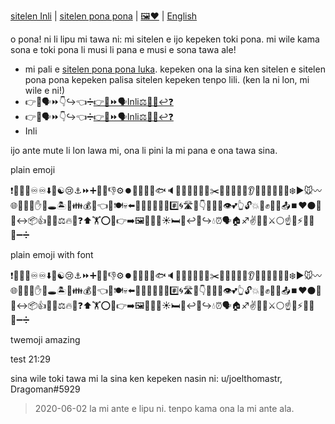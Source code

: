 [sitelen Inli](https://joelthomastr.github.io/tokipona) | [<span class="spp">sitelen pona pona</span>](https://joelthomastr.github.io/tokipona/READMEspp) | [&#x1f5bc;&#x2764;](https://joelthomastr.github.io/tokipona/READMEsp) | [English](https://joelthomastr.github.io/tokipona/READMEen)

o pona! ni li lipu mi tawa ni: mi sitelen e ijo kepeken toki pona. mi wile kama sona e toki pona li musi li pana e musi e sona tawa ale!

- mi pali e [sitelen pona pona luka](https://joelthomastr.github.io/tokipona/sitelen-pona-pona-luka_si). kepeken ona la sina ken sitelen e sitelen pona pona kepeken palisa sitelen kepeken tenpo lili. (ken la ni lon, mi wile e ni!)
- <span class="sp">&#x1f449;&#x1f4aa;&#x1f5e3;&#x23e9;&#xfe0f;&#x1f447;&#x21aa;&#xfe0f;&#x1f448;&#x2797;&#xfe0f;</span>[<span class="sp">&#x1f449;&#x1f527;&#x23e9;&#xfe0f;&#x1f5e3;Inli&#x2696;&#xfe0f;&#x1f464;&#x1f300;&#x21a9;&#xfe0f;&#x2753;&#xfe0f;</span>](https://joelthomastr.github.io/tokipona/kepeken-pi-toki-inli_si)
- &#x1f449;&#x1f4aa;&#x1f5e3;&#x23e9;&#xfe0f;&#x1f447;&#x21aa;&#xfe0f;&#x1f448;&#x2797;&#xfe0f;[&#x1f449;&#x1f527;&#x23e9;&#xfe0f;&#x1f5e3;Inli&#x2696;&#xfe0f;&#x1f464;&#x1f300;&#x21a9;&#xfe0f;&#x2753;&#xfe0f;](https://joelthomastr.github.io/tokipona/kepeken-pi-toki-inli_si)
- <i class="twa twa-backhand-index-pointing-right"></i><i class="twa twa-flexed-biceps"></i><i class="twa twa-speaking-head"></i><i class="twa twa-fast-forward-button"></i><i class="twa twa-backhand-index-pointing-down"></i><i class="twa twa-left-arrow-curving-right"></i><i class="twa twa-backhand-index-pointing-left"></i><i class="twa twa-division-sign"></i><i class="twa twa-backhand-index-pointing-right"></i><i class="twa twa-wrench"></i><i class="twa twa-fast-forward-button"></i><i class="twa twa-speaking-head"></i>Inli<i class="twa twa-balance-scale"></i><i class="twa twa-bust-in-silhouette"></i><i class="twa twa-cyclone"></i><i class="twa twa-right-arrow-curving-left"></i><i class="twa twa-question-mark"></i>

ijo ante mute li lon lawa mi, ona li pini la mi pana e ona tawa sina.

plain emoji

&#x2757;&#xfe0f;&#x1f98e;&#x274c;&#x1f3f9;&#x267e;&#xfe0f;&#x267e;&#xfe0f;&#x2b07;&#xfe0f;&#x1f500;&#x262f;&#xfe0f;&#x1f622;&#x2693;&#xfe0f;&#x23e9;&#xfe0f;&#x2795;&#xfe0f;&#x1f6d2;&#x1f41a;&#x1f44e;&#x2699;&#xfe0f;&#x23fa;&#xfe0f;&#x1f4a9;&#x1f464;&#x1f49b;&#x1f45c;&#x1f41f;&#x1f508;&#x1f6b6;&#x1f334;&#x1f4aa;&#x1f527;&#x1f34e;&#x2755;&#x2702;&#xfe0f;&#x1f48e;&#x1f366;&#x1f4a8;&#x1f308;&#x1f465;&#x1f442;&#x1f53c;&#x1f634;&#x1f535;&#x1f636;&#x1f9f1;&#x1f455;&#x2744;&#xfe0f;&#x25b6;&#xfe0f;&#x1f42d;&#x3030;&#xfe0f;&#x1F310;&#x1f4c4;&#x1f534;&#x1f4cd;&#x270b;&#xfe0f;&#x1f440;&#x1f573;&#x1f3dd;&#x1f475;&#x1f46a;&#x1f4b0;&#x1f467;&#x1f448;&#x1f468;&#x1f37d;&#x1f480;&#x2b05;&#xfe0f;&#x1f479;&#x1f639;&#x1f319;&#x1f603;&#x1f450;&#x1f9c2;&#x23;&#xfe0f;&#x20e3;&#x1f300;&#x1f6e3;&#x1f5fb;&#x1f447;&#x1f4ac;&#x1f9b5;&#x1f44b;&#x1f441;&#xfe0f;&#x1f495;&#x1f446;&#x1f513;&#x1f4a5;&#x1f6a7;&#x270a;&#xfe0f;&#x1f4cf;&#x1f35e;&#x1f4e4;&#x23f9;&#xfe0f;&#x2764;&#xfe0f;&#x26ab;&#xfe0f;&#x1f3c1;&#x1f41e;&#x2194;&#xfe0f;&#x1f4e6;&#x1f44d;&#x1f9de;&#x1f4d6;&#x2696;&#xfe0f;&#x1f525;&#x1f532;&#x2753;&#xfe0f;&#x2b06;&#xfe0f;&#x1f3cb;&#xfe0f;&#x2b55;&#xfe0f;&#x1f381;&#x1f449;&#x27a1;&#xfe0f;&#x1f5bc;&#x1f9e0;&#x1f412;&#x1f418;&#x2600;&#xfe0f;&#x1f6cf;&#x1f36d;&#x21a9;&#xfe0f;&#x1f914;&#x21aa;&#xfe0f;&#x1f4a7;&#x23f0;&#xfe0f;&#x1f5e3;&#x1f3e0;&#x2650;&#x270c;&#xfe0f;&#x1f346;&#x1f444;&#x2694;&#xfe0f;&#x26aa;&#xfe0f;&#x261d;&#xfe0f;&#x1f985;&#x26a1;&#xfe0f;&#x1f6eb;&#x1f4ad;&#x1f523;&#x2796;&#xfe0f;&#x2797;&#xfe0f;

plain emoji with font

<span class="sp">&#x2757;&#xfe0f;&#x1f98e;&#x274c;&#x1f3f9;&#x267e;&#xfe0f;&#x267e;&#xfe0f;&#x2b07;&#xfe0f;&#x1f500;&#x262f;&#xfe0f;&#x1f622;&#x2693;&#xfe0f;&#x23e9;&#xfe0f;&#x2795;&#xfe0f;&#x1f6d2;&#x1f41a;&#x1f44e;&#x2699;&#xfe0f;&#x23fa;&#xfe0f;&#x1f4a9;&#x1f464;&#x1f49b;&#x1f45c;&#x1f41f;&#x1f508;&#x1f6b6;&#x1f334;&#x1f4aa;&#x1f527;&#x1f34e;&#x2755;&#x2702;&#xfe0f;&#x1f48e;&#x1f366;&#x1f4a8;&#x1f308;&#x1f465;&#x1f442;&#x1f53c;&#x1f634;&#x1f535;&#x1f636;&#x1f9f1;&#x1f455;&#x2744;&#xfe0f;&#x25b6;&#xfe0f;&#x1f42d;&#x3030;&#xfe0f;&#x1F310;&#x1f4c4;&#x1f534;&#x1f4cd;&#x270b;&#xfe0f;&#x1f440;&#x1f573;&#x1f3dd;&#x1f475;&#x1f46a;&#x1f4b0;&#x1f467;&#x1f448;&#x1f468;&#x1f37d;&#x1f480;&#x2b05;&#xfe0f;&#x1f479;&#x1f639;&#x1f319;&#x1f603;&#x1f450;&#x1f9c2;&#x23;&#xfe0f;&#x20e3;&#x1f300;&#x1f6e3;&#x1f5fb;&#x1f447;&#x1f4ac;&#x1f9b5;&#x1f44b;&#x1f441;&#xfe0f;&#x1f495;&#x1f446;&#x1f513;&#x1f4a5;&#x1f6a7;&#x270a;&#xfe0f;&#x1f4cf;&#x1f35e;&#x1f4e4;&#x23f9;&#xfe0f;&#x2764;&#xfe0f;&#x26ab;&#xfe0f;&#x1f3c1;&#x1f41e;&#x2194;&#xfe0f;&#x1f4e6;&#x1f44d;&#x1f9de;&#x1f4d6;&#x2696;&#xfe0f;&#x1f525;&#x1f532;&#x2753;&#xfe0f;&#x2b06;&#xfe0f;&#x1f3cb;&#xfe0f;&#x2b55;&#xfe0f;&#x1f381;&#x1f449;&#x27a1;&#xfe0f;&#x1f5bc;&#x1f9e0;&#x1f412;&#x1f418;&#x2600;&#xfe0f;&#x1f6cf;&#x1f36d;&#x21a9;&#xfe0f;&#x1f914;&#x21aa;&#xfe0f;&#x1f4a7;&#x23f0;&#xfe0f;&#x1f5e3;&#x1f3e0;&#x2650;&#x270c;&#xfe0f;&#x1f346;&#x1f444;&#x2694;&#xfe0f;&#x26aa;&#xfe0f;&#x261d;&#xfe0f;&#x1f985;&#x26a1;&#xfe0f;&#x1f6eb;&#x1f4ad;&#x1f523;&#x2796;&#xfe0f;&#x2797;&#xfe0f;</span>

twemoji amazing

<i class="twa twa-exclamation-mark"></i><i class="twa twa-lizard"></i><i class="twa twa-cross-mark"></i><i class="twa twa-bow-and-arrow"></i><i class="twa twa-infinity"></i><i class="twa twa-infinity"></i><i class="twa twa-down-arrow"></i><i class="twa twa-shuffle-tracks-button"></i><i class="twa twa-yin-yang"></i><i class="twa twa-crying-face"></i><i class="twa twa-anchor"></i><i class="twa twa-fast-forward-button"></i><i class="twa twa-plus-sign"></i><i class="twa twa-shopping-cart"></i><i class="twa twa-spiral-shell"></i><i class="twa twa-thumbs-down"></i><i class="twa twa-gear"></i><i class="twa twa-record-button"></i><i class="twa twa-pile-of-poo"></i><i class="twa twa-bust-in-silhouette"></i><i class="twa twa-yellow-heart"></i><i class="twa twa-handbag"></i><i class="twa twa-fish"></i><i class="twa twa-speaker-low-volume"></i><i class="twa twa-person-walking"></i><i class="twa twa-palm-tree"></i><i class="twa twa-flexed-biceps"></i><i class="twa twa-wrench"></i><i class="twa twa-red-apple"></i><i class="twa twa-white-exclamation-mark"></i><i class="twa twa-scissors"></i><i class="twa twa-gem-stone"></i><i class="twa twa-soft-ice-cream"></i><i class="twa twa-dashing-away"></i><i class="twa twa-rainbow"></i><i class="twa twa-busts-in-silhouette"></i><i class="twa twa-ear"></i><i class="twa twa-upwards-button"></i><i class="twa twa-sleeping-face"></i><i class="twa twa-blue-circle"></i><i class="twa twa-face-without-mouth"></i><i class="twa twa-brick"></i><i class="twa twa-t-shirt"></i><i class="twa twa-snowflake"></i><i class="twa twa-play-button"></i><i class="twa twa-mouse-face"></i><i class="twa twa-wavy-dash"></i><i class="twa twa-globe-with-meridians"></i><i class="twa twa-page-facing-up"></i><i class="twa twa-red-circle"></i><i class="twa twa-round-pushpin"></i><i class="twa twa-raised-hand"></i><i class="twa twa-eyes"></i><i class="twa twa-hole"></i><i class="twa twa-desert-island"></i><i class="twa twa-old-woman"></i><i class="twa twa-family"></i><i class="twa twa-money-bag"></i><i class="twa twa-girl"></i><i class="twa twa-backhand-index-pointing-left"></i><i class="twa twa-man"></i><i class="twa twa-fork-and-knife-with-plate"></i><i class="twa twa-skull"></i><i class="twa twa-left-arrow"></i><i class="twa twa-ogre"></i><i class="twa twa-cat-with-tears-of-joy"></i><i class="twa twa-crescent-moon"></i><i class="twa twa-grinning-face-with-big-eyes"></i><i class="twa twa-open-hands"></i><i class="twa twa-salt"></i><i class="twa twa-keycap"></i><i class="twa twa-cyclone"></i><i class="twa twa-motorway"></i><i class="twa twa-mount-fuji"></i><i class="twa twa-backhand-index-pointing-down"></i><i class="twa twa-speech-balloon"></i><i class="twa twa-leg"></i><i class="twa twa-waving-hand"></i><i class="twa twa-eye"></i><i class="twa twa-two-hearts"></i><i class="twa twa-backhand-index-pointing-up"></i><i class="twa twa-unlocked"></i><i class="twa twa-collision"></i><i class="twa twa-construction"></i><i class="twa twa-raised-fist"></i><i class="twa twa-straight-ruler"></i><i class="twa twa-bread"></i><i class="twa twa-outbox-tray"></i><i class="twa twa-stop-button"></i><i class="twa twa-red-heart"></i><i class="twa twa-black-circle"></i><i class="twa twa-chequered-flag"></i><i class="twa twa-lady-beetle"></i><i class="twa twa-left-right-arrow"></i><i class="twa twa-package"></i><i class="twa twa-thumbs-up"></i><i class="twa twa-genie"></i><i class="twa twa-open-book"></i><i class="twa twa-balance-scale"></i><i class="twa twa-fire"></i><i class="twa twa-black-square-button"></i><i class="twa twa-question-mark"></i><i class="twa twa-up-arrow"></i><i class="twa twa-person-lifting-weights"></i><i class="twa twa-hollow-red-circle"></i><i class="twa twa-wrapped-gift"></i><i class="twa twa-backhand-index-pointing-right"></i><i class="twa twa-right-arrow"></i><i class="twa twa-framed-picture"></i><i class="twa twa-brain"></i><i class="twa twa-monkey"></i><i class="twa twa-elephant"></i><i class="twa twa-sun"></i><i class="twa twa-bed"></i><i class="twa twa-lollipop"></i><i class="twa twa-right-arrow-curving-left"></i><i class="twa twa-thinking-face"></i><i class="twa twa-left-arrow-curving-right"></i><i class="twa twa-droplet"></i><i class="twa twa-alarm-clock"></i><i class="twa twa-speaking-head"></i><i class="twa twa-house"></i><i class="twa twa-sagittarius"></i><i class="twa twa-victory-hand"></i><i class="twa twa-eggplant"></i><i class="twa twa-mouth"></i><i class="twa twa-crossed-swords"></i><i class="twa twa-white-circle"></i><i class="twa twa-index-pointing-up"></i><i class="twa twa-eagle"></i><i class="twa twa-high-voltage"></i><i class="twa twa-airplane-departure"></i><i class="twa twa-thought-balloon"></i><i class="twa twa-input-symbols"></i><i class="twa twa-minus-sign"></i><i class="twa twa-division-sign"></i>

test 21:29

sina wile toki tawa mi la sina ken kepeken nasin ni:
u/joelthomastr, Dragoman#5929

> 2020-06-02 la mi ante e lipu ni. tenpo kama ona la mi ante ala.
